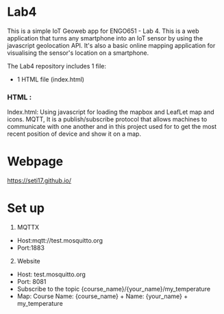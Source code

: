 # Lab4


This is a simple IoT Geoweb app for ENGO651 - Lab 4.
This is a web application that turns any smartphone into an IoT sensor by using the javascript geolocation API. It's also a basic online mapping application for visualising the sensor's location on a smartphone.


The Lab4 repository includes 1 file:

- 1 HTML file (index.html)

### HTML :

Index.html: Using javascript for loading the mapbox and LeafLet map and icons. MQTT, It is a publish/subscribe protocol that allows machines to communicate with one another and in this project used for to get the most recent position of device and show it on a map.

# Webpage
https://seti17.github.io/

# Set up

1. MQTTX
- Host:mqtt://test.mosquitto.org
- Port:1883
2. Website
- Host: test.mosquitto.org
- Port: 8081
- Subscribe to the topic {course_name}/{your_name}/my_temperature
- Map: Course Name: {course_name} + Name: {your_name} + my_temperature
